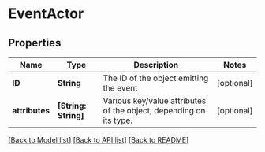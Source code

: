 # EventActor

## Properties
Name | Type | Description | Notes
------------ | ------------- | ------------- | -------------
**ID** | **String** | The ID of the object emitting the event | [optional] 
**attributes** | **[String: String]** | Various key/value attributes of the object, depending on its type.  | [optional] 

[[Back to Model list]](../README.md#documentation-for-models) [[Back to API list]](../README.md#documentation-for-api-endpoints) [[Back to README]](../README.md)



